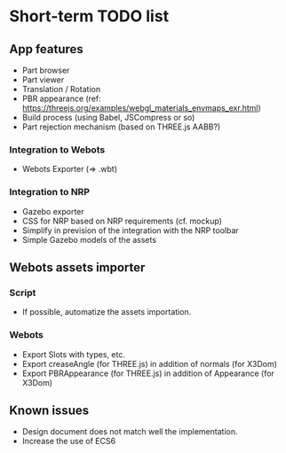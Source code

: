 # Short-term TODO list

## App features

- Part browser
- Part viewer
- Translation / Rotation
- PBR appearance (ref: https://threejs.org/examples/webgl_materials_envmaps_exr.html)
- Build process (using Babel, JSCompress or so)
- Part rejection mechanism (based on THREE.js AABB?)

### Integration to Webots

- Webots Exporter (=> .wbt)

### Integration to NRP

- Gazebo exporter
- CSS for NRP based on NRP requirements (cf. mockup)
- Simplify in prevision of the integration with the NRP toolbar
- Simple Gazebo models of the assets

## Webots assets importer

### Script

- If possible, automatize the assets importation.

### Webots

- Export Slots with types, etc.
- Export creaseAngle (for THREE.js) in addition of normals (for X3Dom)
- Export PBRAppearance (for THREE.js) in addition of Appearance (for X3Dom)

## Known issues

- Design document does not match well the implementation.
- Increase the use of ECS6
